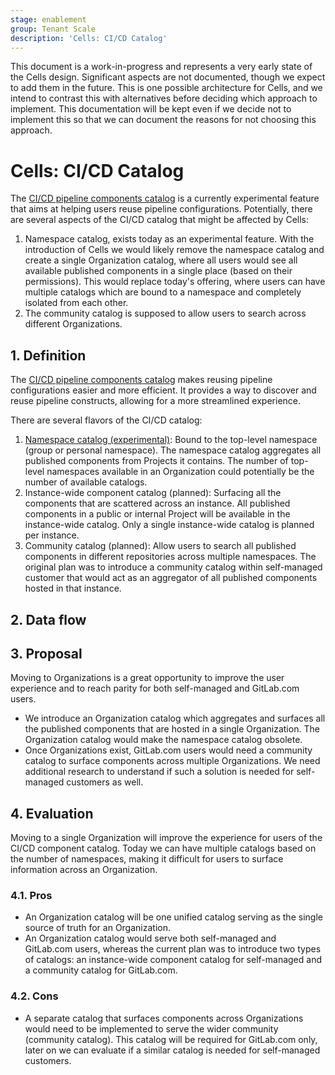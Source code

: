 ```yaml
---
stage: enablement
group: Tenant Scale
description: 'Cells: CI/CD Catalog'
---
```


<!-- vale gitlab.FutureTense = NO -->

This document is a work-in-progress and represents a very early state of the Cells design.
Significant aspects are not documented, though we expect to add them in the future.
This is one possible architecture for Cells, and we intend to contrast this with alternatives before deciding which approach to implement.
This documentation will be kept even if we decide not to implement this so that we can document the reasons for not choosing this approach.

# Cells: CI/CD Catalog

The [CI/CD pipeline components catalog](../../ci_pipeline_components/index.md) is a currently experimental feature that aims at helping users reuse pipeline configurations.
Potentially, there are several aspects of the CI/CD catalog that might be affected by Cells:

1. Namespace catalog, exists today as an experimental feature. With the introduction of Cells we would likely remove the namespace catalog and create a single Organization catalog, where all users would see all available published components in a single place (based on their permissions). This would replace today's offering, where users can have multiple catalogs which are bound to a namespace and completely isolated from each other.
1. The community catalog is supposed to allow users to search across different Organizations.

## 1. Definition

The [CI/CD pipeline components catalog](../../ci_pipeline_components/index.md) makes reusing pipeline configurations easier and more efficient.
It provides a way to discover and reuse pipeline constructs, allowing for a more streamlined experience.

There are several flavors of the CI/CD catalog:

1. [Namespace catalog (experimental)](../../../../ci/components/index.md): Bound to the top-level namespace (group or personal namespace). The namespace catalog aggregates all published components from Projects it contains. The number of top-level namespaces available in an Organization could potentially be the number of available catalogs.
1. Instance-wide component catalog (planned): Surfacing all the components that are scattered across an instance. All published components in a public or internal Project will be available in the instance-wide catalog. Only a single instance-wide catalog is planned per instance.
1. Community catalog (planned): Allow users to search all published components in different repositories across multiple namespaces. The original plan was to introduce a community catalog within self-managed customer that would act as an aggregator of all published components hosted in that instance.

## 2. Data flow

## 3. Proposal

Moving to Organizations is a great opportunity to improve the user experience and to reach parity for both self-managed and GitLab.com users.

- We introduce an Organization catalog which aggregates and surfaces all the published components that are hosted in a single Organization. The Organization catalog would make the namespace catalog obsolete.
- Once Organizations exist, GitLab.com users would need a community catalog to surface components across multiple Organizations. We need additional research to understand if such a solution is needed for self-managed customers as well.

## 4. Evaluation

Moving to a single Organization will improve the experience for users of the CI/CD component catalog.
Today we can have multiple catalogs based on the number of namespaces, making it difficult for users to surface information across an Organization.

### 4.1. Pros

- An Organization catalog will be one unified catalog serving as the single source of truth for an Organization.
- An Organization catalog would serve both self-managed and GitLab.com users, whereas the current plan was to introduce two types of catalogs: an instance-wide component catalog for self-managed and a community catalog for GitLab.com.

### 4.2. Cons

- A separate catalog that surfaces components across Organizations would need to be implemented to serve the wider community (community catalog). This catalog will be required for GitLab.com only, later on we can evaluate if a similar catalog is needed for self-managed customers. 
